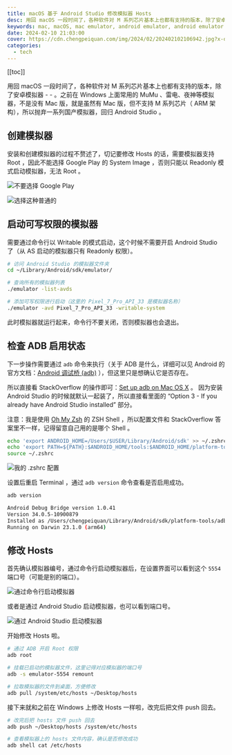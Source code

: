 ```yaml
---
title: macOS 基于 Android Studio 修改模拟器 Hosts
desc: 用回 macOS 一段时间了，各种软件对 M 系列芯片基本上也都有支持的版本，除了安卓模拟器 - - 。之前在 Windows 上面常用的 MuMu 、雷电、夜神等模拟器，不是没有 Mac 版，就是虽然有 Mac 版，但不支持 M 系列芯片（ ARM 架构），所以抛弃一系列国产模拟器，回归 Android Studio 。
keywords: mac, macOS, mac emulator, android emulator, android emulator hosts
date: 2024-02-10 21:03:00
cover: https://cdn.chengpeiquan.com/img/2024/02/202402102106942.jpg?x-oss-process=image/interlace,1
categories:
  - tech
---
```


[[toc]]

用回 macOS 一段时间了，各种软件对 M 系列芯片基本上也都有支持的版本，除了安卓模拟器 - - 。之前在 Windows 上面常用的 MuMu 、雷电、夜神等模拟器，不是没有 Mac 版，就是虽然有 Mac 版，但不支持 M 系列芯片（ ARM 架构），所以抛弃一系列国产模拟器，回归 Android Studio 。

## 创建模拟器

安装和创建模拟器的过程不赘述了，切记要修改 Hosts 的话，需要模拟器支持 Root ，因此不能选择 Google Play 的 System Image ，否则只能以 Readonly 模式启动模拟器，无法 Root 。

![不要选择 Google Play](https://cdn.chengpeiquan.com/img/2024/02/202402102127890.jpg?x-oss-process=image/interlace,1)

![选择这种普通的](https://cdn.chengpeiquan.com/img/2024/02/202402102127906.jpg?x-oss-process=image/interlace,1)

## 启动可写权限的模拟器

需要通过命令行以 Writable 的模式启动，这个时候不需要开启 Android Studio 了（从 AS 启动的模拟器只有 Readonly 权限）。

```bash
# 访问 Android Studio 的模拟器文件夹
cd ~/Library/Android/sdk/emulator/

# 查询所有的模拟器列表
./emulator -list-avds

# 添加可写权限进行启动（这里的 Pixel_7_Pro_API_33 是模拟器名称）
./emulator -avd Pixel_7_Pro_API_33 -writable-system
```

此时模拟器就运行起来，命令行不要关闭，否则模拟器也会退出。

## 检查 ADB 启用状态

下一步操作需要通过 `adb` 命令来执行（关于 ADB 是什么，详细可以见 Android 的官方文档：[Android 调试桥 (adb)](https://developer.android.com/tools/adb?hl=zh-cn) ），但这里只是想确认它是否存在。

所以直接看 StackOverflow 的操作即可：[Set up adb on Mac OS X](https://stackoverflow.com/questions/17901692/set-up-adb-on-mac-os-x) 。 因为安装 Android Studio 的时候就默认一起装了，所以直接看里面的 “Option 3 - If you already have Android Studio installed” 部分。

注意：我是使用 [Oh My Zsh](https://github.com/ohmyzsh/ohmyzsh) 的 ZSH Shell ，所以配置文件和 StackOverflow 答案里不一样，记得留意自己用的是哪个 Shell 。

```bash
echo 'export ANDROID_HOME=/Users/$USER/Library/Android/sdk' >> ~/.zshrc
echo 'export PATH=${PATH}:$ANDROID_HOME/tools:$ANDROID_HOME/platform-tools' >> ~/.zshrc
source ~/.zshrc
```

![我的 .zshrc 配置](https://cdn.chengpeiquan.com/img/2024/02/202402102146502.png?x-oss-process=image/interlace,1)

设置后重启 Terminal ，通过 `adb version` 命令查看是否启用成功。

```bash
adb version

Android Debug Bridge version 1.0.41
Version 34.0.5-10900879
Installed as /Users/chengpeiquan/Library/Android/sdk/platform-tools/adb
Running on Darwin 23.1.0 (arm64)
```

## 修改 Hosts

首先确认模拟器编号，通过命令行启动模拟器后，在设置界面可以看到这个 `5554` 端口号（可能是别的端口）。

![通过命令行启动模拟器](https://cdn.chengpeiquan.com/img/2024/02/202402102220605.jpg?x-oss-process=image/interlace,1)

或者是通过 Android Studio 启动模拟器，也可以看到端口号。

![通过 Android Studio 启动模拟器](https://cdn.chengpeiquan.com/img/2024/02/202402102220607.png?x-oss-process=image/interlace,1)

开始修改 Hosts 啦。 

```bash
# 通过 ADB 开启 Root 权限
adb root

# 挂载已启动的模拟器文件，这里记得对应模拟器的端口号
adb -s emulator-5554 remount

# 拉取模拟器的文件到桌面，方便修改
adb pull /system/etc/hosts ~/Desktop/hosts
```

接下来就和之前在 Windows 上修改 Hosts 一样啦，改完后把文件 push 回去。

```bash
# 改完后把 hosts 文件 push 回去
adb push ~/Desktop/hosts /system/etc/hosts

# 查看模拟器上的 hosts 文件内容，确认是否修改成功
adb shell cat /etc/hosts
```
